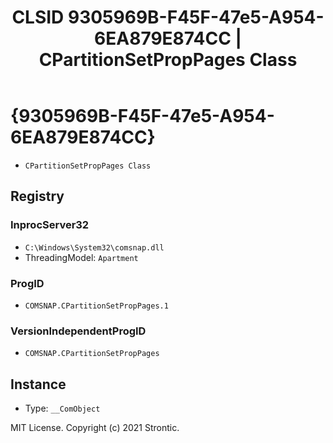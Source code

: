 ﻿---
title: "CLSID 9305969B-F45F-47e5-A954-6EA879E874CC | CPartitionSetPropPages Class"
excerpt: What is COM-Object CLSID 9305969B-F45F-47e5-A954-6EA879E874CC?
---

# {9305969B-F45F-47e5-A954-6EA879E874CC}

* `CPartitionSetPropPages Class`

## Registry


### InprocServer32

* `C:\Windows\System32\comsnap.dll`
* ThreadingModel: `Apartment`

### ProgID

* `COMSNAP.CPartitionSetPropPages.1`

### VersionIndependentProgID

* `COMSNAP.CPartitionSetPropPages`

## Instance

* Type: `__ComObject`

MIT License. Copyright (c) 2021 Strontic.


